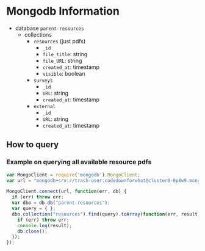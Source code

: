 # Mongodb Information

- database `parent-resources`
    - collections
        - `resources` (just pdfs)
            - `_id`
            - `file_title`: string
            - `file_URL`: string
            - `created_at`: timestamp
            - `visible`: boolean
        - `surveys`
            - `_id`
            - `URL`: string
            - `created_at`: timestamp
        - `external`
            - `_id`
            - `URL`: string
            - `created_at`: timestamp


## How to query


### Example on querying all available resource pdfs
```javascript
var MongoClient = require('mongodb').MongoClient;
var url = "mongodb+srv://trash-user:codedownforwhat@cluster0-0p8w9.mongodb.net/test?retryWrites=true&w=majority";

MongoClient.connect(url, function(err, db) {
  if (err) throw err;
  var dbo = db.db("parent-resources");
  var query = { };
  dbo.collection("resources").find(query).toArray(function(err, result) {
    if (err) throw err;
    console.log(result);
    db.close();
  });
});
```
